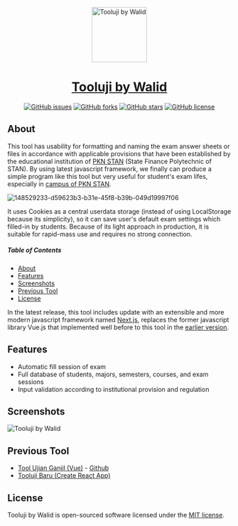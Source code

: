 <p align="center">
  <a href="https://uji.vercel.app/">
    <img alt="Tooluji by Walid" width="124" src="https://user-images.githubusercontent.com/50021257/148527635-51236ef1-8f24-4e43-aafc-e3da09415176.png">
    <h1 align="center">Tooluji by Walid</h1>
  </a>
</p>
  
<p align="center">
  <a href="https://github.com/walidsj/ujian-next/issues"><img alt="GitHub issues" src="https://img.shields.io/github/issues/walidsj/ujian-next?style=flat-square"></a>
  <a href="https://github.com/walidsj/ujian-next/network"><img alt="GitHub forks" src="https://img.shields.io/github/forks/walidsj/ujian-next?style=flat-square"></a>
  <a href="https://github.com/walidsj/ujian-next/stargazers"><img alt="GitHub stars" src="https://img.shields.io/github/stars/walidsj/ujian-next?style=flat-square"></a>
  <a href="https://github.com/walidsj/ujian-next"><img alt="GitHub license" src="https://img.shields.io/github/license/walidsj/ujian-next?style=flat-square"></a>
</p>

## About
This tool has usability for formatting and naming the exam answer sheets or files in accordance with applicable provisions that have been established by the educational institution of [PKN STAN](https://www.linkedin.com/school/politeknik-keuangan-negara-stan/) (State Finance Polytechnic of STAN). By using latest javascript framework, we finally can produce a simple program like this tool but very useful for student's exam lifes, especially in [campus of PKN STAN](https://pknstan.ac.id).

![148529233-d59623b3-b31e-45f8-b39b-049d19997f06](https://user-images.githubusercontent.com/50021257/148530084-26c84c63-7692-4c33-afb9-f0f052a0cf45.png)

It uses Cookies as a central userdata storage (instead of using LocalStorage because its simplicity), so it can save user's default exam settings which filled-in by students. Because of its light approach in production, it is suitable for rapid-mass use and requires no strong connection.

##### Table of Contents
* [About](#about)
* [Features](#features)
* [Screenshots](#screenshots)
* [Previous Tool](#previous-tool)
* [License](#license)

In the latest release, this tool includes update with an extensible and more modern javascript framework named [Next.js](https://nextjs.org), replaces the former javascript library Vue.js that implemented well before to this tool in the [earlier version](https://github.com/walidsj/toolujian).

## Features

* Automatic fill session of exam
* Full database of students, majors, semesters, courses, and exam sessions
* Input validation according to institutional provision and regulation

## Screenshots
![Tooluji by Walid](https://user-images.githubusercontent.com/50021257/148529246-211fea88-8d53-4501-8b68-c39eaa177dbd.png)


## Previous Tool

* [Tool Ujian Ganjil (Vue)](https://walidsj.github.io/toolujian/) - [Github](https://github.com/walidsj/toolujian)
* [Tooluji Baru (Create React App)](https://github.com/walidsj/tooluji-baru)

## License

Tooluji by Walid is open-sourced software licensed under the [MIT license](https://opensource.org/licenses/MIT).
